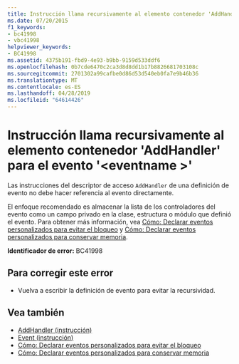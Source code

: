 ```yaml
---
title: Instrucción llama recursivamente al elemento contenedor 'AddHandler' para el evento '<eventname>'
ms.date: 07/20/2015
f1_keywords:
- bc41998
- vbc41998
helpviewer_keywords:
- BC41998
ms.assetid: 4375b191-fbd9-4e93-b9bb-9159d533ddf6
ms.openlocfilehash: 0b7cde6470c2ca3d8d8dd1b17b8826681703108c
ms.sourcegitcommit: 2701302a99cafbe0d86d53d540eb0fa7e9b46b36
ms.translationtype: MT
ms.contentlocale: es-ES
ms.lasthandoff: 04/28/2019
ms.locfileid: "64614426"
---
```

# <a name="statement-recursively-calls-the-containing-addhandler-for-event-eventname"></a>Instrucción llama recursivamente al elemento contenedor 'AddHandler' para el evento '\<eventname >'
Las instrucciones del descriptor de acceso `AddHandler` de una definición de evento no debe hacer referencia al evento directamente.  
  
 El enfoque recomendado es almacenar la lista de los controladores del evento como un campo privado en la clase, estructura o módulo que definió el evento. Para obtener más información, vea [Cómo: Declarar eventos personalizados para evitar el bloqueo](../../visual-basic/programming-guide/language-features/events/how-to-declare-custom-events-to-avoid-blocking.md) y [Cómo: Declarar eventos personalizados para conservar memoria](../../visual-basic/programming-guide/language-features/events/how-to-declare-custom-events-to-conserve-memory.md).  
  
 **Identificador de error:** BC41998  
  
## <a name="to-correct-this-error"></a>Para corregir este error  
  
- Vuelva a escribir la definición de evento para evitar la recursividad.  
  
## <a name="see-also"></a>Vea también

- [AddHandler (instrucción)](~/docs/visual-basic/language-reference/statements/addhandler-statement.md)
- [Event (instrucción)](../../visual-basic/language-reference/statements/event-statement.md)
- [Cómo: Declarar eventos personalizados para evitar el bloqueo](../../visual-basic/programming-guide/language-features/events/how-to-declare-custom-events-to-avoid-blocking.md)
- [Cómo: Declarar eventos personalizados para conservar memoria](../../visual-basic/programming-guide/language-features/events/how-to-declare-custom-events-to-conserve-memory.md)
